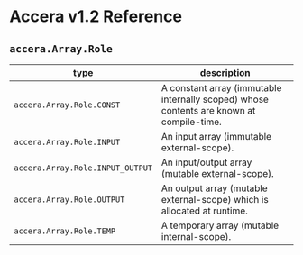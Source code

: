 [//]: # (Project: Accera)
[//]: # (Version: v1.2)

# Accera v1.2 Reference

## `accera.Array.Role`

type | description
--- | ---
`accera.Array.Role.CONST` | A constant array (immutable internally scoped) whose contents are known at compile-time.
`accera.Array.Role.INPUT` | An input array (immutable external-scope).
`accera.Array.Role.INPUT_OUTPUT` | An input/output array (mutable external-scope).
`accera.Array.Role.OUTPUT` | An output array (mutable external-scope) which is allocated at runtime.
`accera.Array.Role.TEMP` | A temporary array (mutable internal-scope).

<div style="page-break-after: always;"></div>


